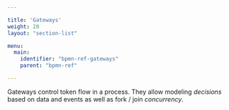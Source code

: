 ```yaml
---

title: 'Gateways'
weight: 20
layout: "section-list"

menu:
  main:
    identifier: "bpmn-ref-gateways"
    parent: "bpmn-ref"

---
```


Gateways control token flow in a process. They allow modeling _decisions_ based on data and events as well as fork / join _concurrency_.

